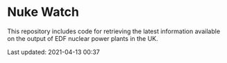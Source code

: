 # Nuke Watch

This repository includes code for retrieving the latest information available on the output of EDF nuclear power plants in the UK.

Last updated: 2021-04-13 00:37